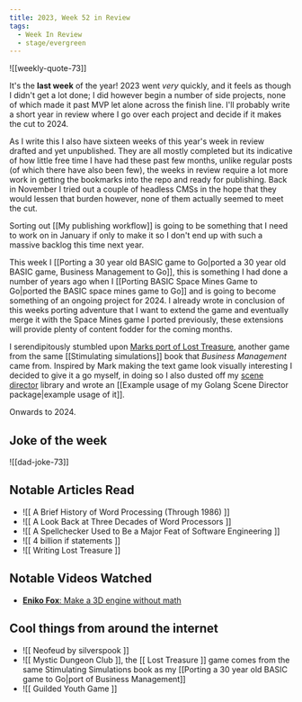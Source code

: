 ```yaml
---
title: 2023, Week 52 in Review
tags:
  - Week In Review
  - stage/evergreen
---
```



![[weekly-quote-73]]

It's the **last week** of the year! 2023 went *very* quickly, and it feels as though I didn't get a lot done; I did however begin a number of side projects, none of which made it past MVP let alone across the finish line. I'll probably write a short year in review where I go over each project and decide if it makes the cut to 2024.

As I write this I also have sixteen weeks of this year's week in review drafted and yet unpublished. They are all mostly completed but its indicative of how little free time I have had these past few months, unlike regular posts (of which there have also been few), the weeks in review require a lot more work in getting the bookmarks into the repo and ready for publishing. Back in November I tried out a couple of headless CMSs in the hope that they would lessen that burden however, none of them actually seemed to meet the cut.

Sorting out [[My publishing workflow]] is going to be something that I need to work on in January if only to make it so I don't end up with such a massive backlog this time next year.

This week I [[Porting a 30 year old BASIC game to Go|ported a 30 year old BASIC game, Business Management to Go]], this is something I had done a number of years ago when I [[Porting BASIC Space Mines Game to Go|ported the BASIC space mines game to Go]] and is going to become something of an ongoing project for 2024. I already wrote in conclusion of this weeks porting adventure that I want to extend the game and eventually merge it with the Space Mines game I ported previously, these extensions will provide plenty of content fodder for the coming months.

I serendipitously stumbled upon [Marks port of Lost Treasure](https://mysticdungeon.club/losttreasure/), another game from the same [[Stimulating simulations]] book that *Business Management* came from. Inspired by Mark making the text game look visually interesting I decided to give it a go myself, in doing so I also dusted off my [scene director](https://github.com/go-rogue/scenes) library and wrote an [[Example usage of my Golang Scene Director package|example usage of it]].

Onwards to 2024.

## Joke of the week

![[dad-joke-73]]

## Notable Articles Read
- ![[ A Brief History of Word Processing (Through 1986) ]]
- ![[ A Look Back at Three Decades of Word Processors ]]
- ![[ A Spellchecker Used to Be a Major Feat of Software Engineering ]]
- ![[ 4 billion if statements ]]
- ![[ Writing Lost Treasure ]]

## Notable Videos Watched
- [**Eniko Fox**: Make a 3D engine without math](https://youtu.be/KxMYroGay8c)

## Cool things from around the internet
- ![[ Neofeud by silverspook ]]
- ![[ Mystic Dungeon Club ]], the [[ Lost Treasure ]] game comes from the same Stimulating Simulations book as my [[Porting a 30 year old BASIC game to Go|port of Business Management]]
- ![[ Guilded Youth Game ]]